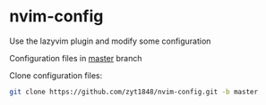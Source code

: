 # nvim-config

Use the lazyvim plugin and modify some configuration

Configuration files in [master](https://github.com/zyt1848/nvim-config/tree/master) branch

Clone configuration files: 
```sh
git clone https://github.com/zyt1848/nvim-config.git -b master
```
